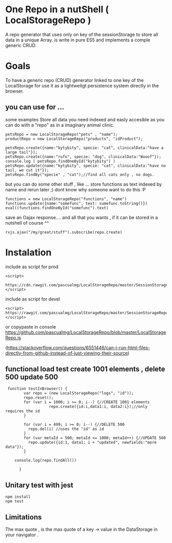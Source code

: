 # One Repo in a nutShell ( LocalStorageRepo )
A repo generator that uses only on key of the sessionStorage to store all data in a unique Array.
is write in pure ES5 and implements a comple generic CRUD.

# Goals
To have a generic repo (CRUD) generator linked to one key of the LocalStorage for use it as a lightweitgt persistence system directly in the browser. 

## you can use for ...
some examples
Store all data you need indexed and easly accesible as you can do with a "repo" as in a imaginary animal clinic.
```
petsRepo = new LocalStorageRepo("pets" , "name");
productRepo = new LocalStorageRepo("products", "idProduct");

petsRepo.create({name:"kytybity", specie: "cat", clinicalData:"have a large tail"});
petsRepo.create({name:"rufo", specie: "dog", clinicalData:"Wooof"});
console.log ( petsRepo.findOneById("kytybity") )
petsRepo.update({name:"kytybity", specie: "cat", clinicalData:"have no tail, we cut it"});
petsRepo.findBy("specie" , "cat");//find all cats only , no dogs.
```

but you can do some other stuff , like ... store functions as text indexed by name and rerun later ;) dont know why someone want to do this :P
```
functions = new LocalStorageRepo("functions", "name")
functions.update({name:"somefunc", text: sumefunc.toString()})
eval((functions.findOneById("somefunc").text)
```
save an Oajax response.... and all that you wants , if it can be stored in a nutshell of course ^^
```
rxjs.ajax("/my/great/stuff").subscribe(repo.create)
```

# Instalation
include as script for prod
```
<script>
  https://cdn.rawgit.com/pascualmg/LocalStorageRepo/master/SessionStorageRepo.js
</script>
```

include as script for devel
```
<script>
https://rawgit.com/pascualmg/LocalStorageRepo/master/SessionStorageRepo.js
</script>
```
or copypaste in console https://github.com/pascualmg/LocalStorageRepo/blob/master/LocalStorageRepo.js  

(https://stackoverflow.com/questions/6551446/can-i-run-html-files-directly-from-github-instead-of-just-viewing-their-source)


## functional load test create 1001 elements , delete 500 update 500 
```
 function testInBrowser() {
        var repo = (new LocalStorageRepo("logs", "id"));
        repo.reset();
        for (var i = 1000; i >= 0; i--) {//CREATE 1001 elements
                   repo.create({id:i,data1:i, data2:i});//only requires the id
        }

        for (var i = 499; i >= 0; i--) {//DELETE 500
          repo.del(i) //uses the "id" as id
        }
        for (var metaId = 500; metaId <= 1000; metaId++) {//UPDATE 500
          repo.update({id:1, data1: i + "updated", newfields:"more data"});
        }
		
	console.log(repo.findAll())

      }
```
## Unitary test with jest
```
npm install
npm test
```

## Limitations
The max quote , is the max quote of a key -> value in the DataStorage in your navigator . 

